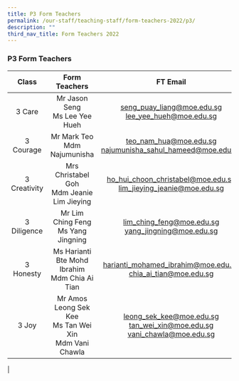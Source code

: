```yaml
---
title: P3 Form Teachers
permalink: /our-staff/teaching-staff/form-teachers-2022/p3/
description: ""
third_nav_title: Form Teachers 2022
---
```

### **P3 Form Teachers**

| Class | Form Teachers | FT Email |
|:---:|:---:|:---:|
| 3 Care | Mr Jason Seng <br> Ms Lee Yee Hueh | [seng_puay_liang@moe.edu.sg](mailto:seng_puay_liang@moe.edu.sg) <br> [lee_yee_hueh@moe.edu.sg](mailto:lee_yee_hueh@moe.edu.sg) |
|  3 Courage | Mr Mark Teo <br> Mdm Najumunisha | [teo_nam_hua@moe.edu.sg](mailto:teo_nam_hua@moe.edu.sg) <br> [najumunisha_sahul_hameed@moe.edu.sg](mailto:najumunisha_sahul_hameed@moe.edu.sg) |
|  3 Creativity | Mrs Christabel Goh <br>Mdm Jeanie Lim Jieying | [ho_hui_choon_christabel@moe.edu.sg](mailto:ho_hui_choon_christabel@moe.edu.sg)<br>[lim_jieying_jeanie@moe.edu.sg](mailto:lim_jieying_jeanie@moe.edu.sg)  |
|  3 Diligence | Mr Lim Ching Feng <br> Ms Yang Jingning| [lim_ching_feng@moe.edu.sg](mailto:lim_ching_feng@moe.edu.sg) <br> [yang_jingning@moe.edu.sg](mailto:yang_jingning@moe.edu.sg) |
|  3 Honesty | Ms Harianti Bte Mohd Ibrahim <br> Mdm Chia Ai Tian | [harianti_mohamed_ibrahim@moe.edu.sg](mailto:harianti_mohamed_ibrahim@moe.edu.sg) <br> [chia_ai_tian@moe.edu.sg](mailto:chia_ai_tian@moe.edu.sg) |
|  3 Joy | Mr Amos Leong Sek Kee <br>Ms Tan Wei Xin <br>Mdm Vani Chawla| [leong_sek_kee@moe.edu.sg](mailto:leong_sek_kee@moe.edu.sg) <br> [tan_wei_xin@moe.edu.sg](mailto:tan_wei_xin@moe.edu.sg)<br>[vani_chawla@moe.edu.sg](mailto:vani_chawla@moe.edu.sg)|
|